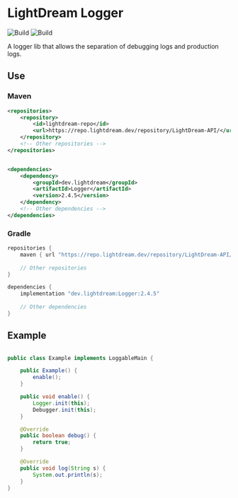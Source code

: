 # LightDream Logger

![Build](https://github.com/L1ghtDream/Logger/actions/workflows/build.yml/badge.svg)
![Build](https://img.shields.io/badge/Version-2.4.5-red.svg)

A logger lib that allows the separation of debugging logs and production logs.

## Use

### Maven

```xml
<repositories>
    <repository>
        <id>lightdream-repo</id>
        <url>https://repo.lightdream.dev/repository/LightDream-API/</url>
    </repository>
    <!-- Other repositories -->
</repositories>
```

```xml

<dependencies>
    <dependency>
        <groupId>dev.lightdream</groupId>
        <artifactId>Logger</artifactId>
        <version>2.4.5</version>
    </dependency>
    <!-- Other dependencies -->
</dependencies>
```

### Gradle

```gradle
repositories {
    maven { url "https://repo.lightdream.dev/repository/LightDream-API/" }
    
    // Other repositories
}

dependencies {
    implementation "dev.lightdream:Logger:2.4.5"
    
    // Other dependencies
}
```

## Example

```java

public class Example implements LoggableMain {

    public Example() {
        enable();
    }

    public void enable() {
        Logger.init(this);
        Debugger.init(this);
    }

    @Override
    public boolean debug() {
        return true;
    }

    @Override
    public void log(String s) {
        System.out.println(s);
    }
}

```


